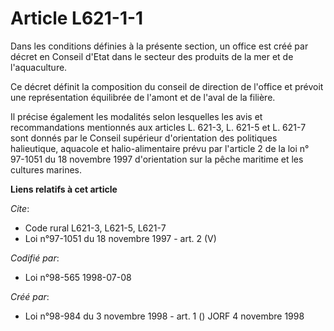 # Article L621-1-1

Dans les conditions définies à la présente section, un office est créé par décret en Conseil d'Etat dans le secteur des
produits de la mer et de l'aquaculture.

Ce décret définit la composition du conseil de direction de l'office et prévoit une représentation équilibrée de l'amont et
de l'aval de la filière.

Il précise également les modalités selon lesquelles les avis et recommandations mentionnés aux articles L. 621-3, L. 621-5 et
L. 621-7 sont donnés par le Conseil supérieur d'orientation des politiques halieutique, aquacole et halio-alimentaire prévu
par l'article 2 de la loi n° 97-1051 du 18 novembre 1997 d'orientation sur la pêche maritime et les cultures marines.

**Liens relatifs à cet article**

_Cite_:

  - Code rural L621-3, L621-5, L621-7
  - Loi n°97-1051 du 18 novembre 1997 - art. 2 (V)

_Codifié par_:

  - Loi n°98-565 1998-07-08

_Créé par_:

  - Loi n°98-984 du 3 novembre 1998 - art. 1 () JORF 4 novembre 1998
